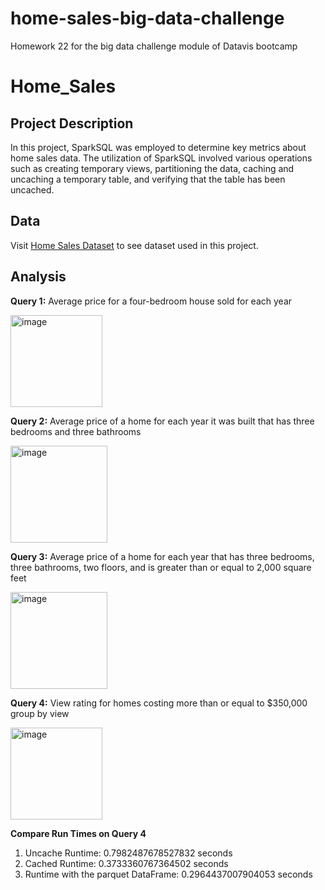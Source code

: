 # home-sales-big-data-challenge
Homework 22 for the big data challenge module of Datavis bootcamp

# Home_Sales

## Project Description
In this project, SparkSQL was employed to determine key metrics about home sales data. The utilization of SparkSQL involved various operations such as creating temporary views, partitioning the data, caching and uncaching a temporary table, and verifying that the table has been uncached.

## Data
Visit [Home Sales Dataset](https://2u-data-curriculum-team.s3.amazonaws.com/dataviz-classroom/v1.2/22-big-data/home_sales_revised.csv) to see dataset used in this project. 

## Analysis
**Query 1:** Average price for a four-bedroom house sold for each year

  <img width="147" alt="image" src="https://github.com/priyajainnyc/home-sales-big-data-challenge/assets/124069684/aaec30fa-0d4c-475b-a7ce-61741aaf1fa4">

**Query 2:** Average price of a home for each year it was built that has three bedrooms and three bathrooms 
 
  <img width="155" alt="image" src="https://github.com/priyajainnyc/home-sales-big-data-challenge/assets/124069684/37d22975-b6e5-409a-a2db-4a9725912a4f">

**Query 3:** Average price of a home for each year that has three bedrooms, three bathrooms, two floors, and is greater than or equal to 2,000 square feet

  <img width="155" alt="image" src="https://github.com/priyajainnyc/home-sales-big-data-challenge/assets/124069684/ddd79553-844f-4e18-a8ec-de33712194b6">

**Query 4:** View rating for homes costing more than or equal to $350,000 group by view
 
  <img width="147" alt="image" src="https://github.com/priyajainnyc/home-sales-big-data-challenge/assets/124069684/98e2470a-4304-45f1-a1ee-8dddf8320def">

**Compare Run Times on Query 4**
1. Uncache Runtime: 0.7982487678527832 seconds
2. Cached Runtime: 0.3733360767364502 seconds
3. Runtime with the parquet DataFrame: 0.2964437007904053 seconds
